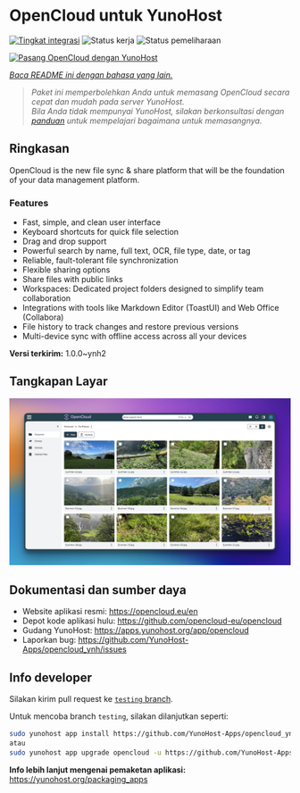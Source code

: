 <!--
N.B.: README ini dibuat secara otomatis oleh <https://github.com/YunoHost/apps/tree/master/tools/readme_generator>
Ini TIDAK boleh diedit dengan tangan.
-->

# OpenCloud untuk YunoHost

[![Tingkat integrasi](https://apps.yunohost.org/badge/integration/opencloud)](https://ci-apps.yunohost.org/ci/apps/opencloud/)
![Status kerja](https://apps.yunohost.org/badge/state/opencloud)
![Status pemeliharaan](https://apps.yunohost.org/badge/maintained/opencloud)

[![Pasang OpenCloud dengan YunoHost](https://install-app.yunohost.org/install-with-yunohost.svg)](https://install-app.yunohost.org/?app=opencloud)

*[Baca README ini dengan bahasa yang lain.](./ALL_README.md)*

> *Paket ini memperbolehkan Anda untuk memasang OpenCloud secara cepat dan mudah pada server YunoHost.*  
> *Bila Anda tidak mempunyai YunoHost, silakan berkonsultasi dengan [panduan](https://yunohost.org/install) untuk mempelajari bagaimana untuk memasangnya.*

## Ringkasan

OpenCloud is the new file sync & share platform that will be the foundation of your data management platform.    

### Features

- Fast, simple, and clean user interface
- Keyboard shortcuts for quick file selection
- Drag and drop support
- Powerful search by name, full text, OCR, file type, date, or tag
- Reliable, fault-tolerant file synchronization
- Flexible sharing options
- Share files with public links
- Workspaces: Dedicated project folders designed to simplify team collaboration
- Integrations with tools like Markdown Editor (ToastUI) and Web Office (Collabora)
- File history to track changes and restore previous versions
- Multi-device sync with offline access across all your devices


**Versi terkirim:** 1.0.0~ynh2

## Tangkapan Layar

![Tangkapan Layar pada OpenCloud](./doc/screenshots/screenshot.jpg)

## Dokumentasi dan sumber daya

- Website aplikasi resmi: <https://opencloud.eu/en>
- Depot kode aplikasi hulu: <https://github.com/opencloud-eu/opencloud>
- Gudang YunoHost: <https://apps.yunohost.org/app/opencloud>
- Laporkan bug: <https://github.com/YunoHost-Apps/opencloud_ynh/issues>

## Info developer

Silakan kirim pull request ke [`testing` branch](https://github.com/YunoHost-Apps/opencloud_ynh/tree/testing).

Untuk mencoba branch `testing`, silakan dilanjutkan seperti:

```bash
sudo yunohost app install https://github.com/YunoHost-Apps/opencloud_ynh/tree/testing --debug
atau
sudo yunohost app upgrade opencloud -u https://github.com/YunoHost-Apps/opencloud_ynh/tree/testing --debug
```

**Info lebih lanjut mengenai pemaketan aplikasi:** <https://yunohost.org/packaging_apps>
